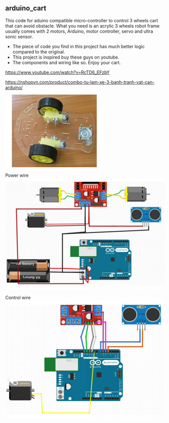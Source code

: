 ## arduino_cart
This code for aduino compatible micro-controller to control 3 wheels cart that can avoid obstacle. What you need is an acrylic 3 wheels robot frame usually comes with 2 motors, Arduino, motor controller, servo and ultra sonic sensor. 
- The piece of code you find in this project has much better logic compared to the original.
- This project is inspired buy these guys on youtube. 
- The components and wiring like so.
Enjoy your cart.



https://www.youtube.com/watch?v=RcTD6_EFzbY

https://nshopvn.com/product/combo-tu-lam-xe-3-banh-tranh-vat-can-arduino/

 ![alt text](https://github.com/hoanghuy89/arduino_cart/raw/main/frame.jpg?raw=true)

Power wire
![alt text](https://github.com/hoanghuy89/arduino_cart/raw/main/wiring1.jpg?raw=true)

Control wire
![alt text](https://github.com/hoanghuy89/arduino_cart/raw/main/wiring2.jpg?raw=true)



